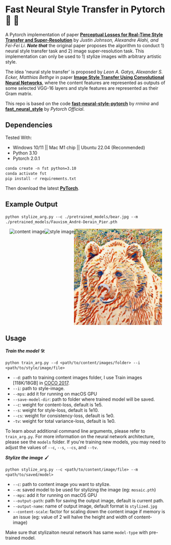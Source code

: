 # Fast Neural Style Transfer in Pytorch :art: :rocket:

A Pytorch implementation of paper [**Perceptual Losses for Real-Time Style Transfer and Super-Resolution**](https://arxiv.org/abs/1603.08155) by *Justin Johnson, Alexandre Alahi, and Fei-Fei Li*. ***Note that*** the original paper proposes the algorithm to conduct 1) neural style transfer task and 2) image super-resolution task. This implementation can only be used to 1) stylize images with arbitrary artistic style.

The idea 'neural style transfer' is proposed by *Leon A. Gatys, Alexander S. Ecker, Matthias Bethge* in paper [**Image Style Transfer Using Convolutional Neural Networks**](https://www.cv-foundation.org/openaccess/content_cvpr_2016/papers/Gatys_Image_Style_Transfer_CVPR_2016_paper.pdf), where the content features are represented as outputs of some selected VGG-16 layers and style features are represented as their Gram matrix.

This repo is based on the code [**fast-neural-style-pytorch**](https://github.com/rrmina/fast-neural-style-pytorch) by *rrmina* and [**fast_neural_style**](https://github.com/pytorch/examples/tree/main/fast_neural_style) by *Pytorch Official*.

## Dependencies
Tested With:
* Windows 10/11 || Mac M1 chip || Ubuntu 22.04 (Reconmended)
* Python 3.10
* Pytorch 2.0.1

```
conda create -n fst python=3.10
conda activate fst
pip install -r requirements.txt
```
Then download the latest [**PyTorch**](https://pytorch.org/).

## Example Output
```
python stylize_arg.py --c ./pretrained_models/bear.jpg --m ./pretrained_models/Fauvism_André-Derain_Pier.pth
```

<div style="display: flex; justify-content: center;">
    <img src="pretrained_models/bear.jpg" height="300px" title="content image">
    <img src="pretrained_models/Fauvism_André-Derain_Pier.jpg" height="300px" title="style image">
    <img src="pretrained_models/stylized.jpg" height="300px" title="generated image">
</div>

## Usage
***Train the model*** :hammer_and_wrench:

```
python train_arg.py --d <path/to/content/images/folder> --i <path/to/style/image/file>
```

- `--d`: path to training content images folder, I use Train images [118K/18GB] in [COCO 2017](https://cocodataset.org/#download).
- `--i`: path to style-image.
- `--mps`: add it for running on macOS GPU
- `--save-model-dir`: path to folder where trained model will be saved.
- `--c`: weight for content-loss, default is 1e5.
- `--s`: weight for style-loss, default is 1e10.
- `--cs`: weight for consistency-loss, default is 1e0.
- `-tv`: weight for total variance-loss, default is 1e0.

To learn about additional command line arguments, please refer to `train_arg.py`. For more information on the neural network architecture, please see the `models` folder.
If you're training new models, you may need to adjust the values of `--c`, `--s`, `--cs`, and `--tv`.

***Stylize the image*** :paintbrush:

```
python stylize_arg.py --c <path/to/content/image/file> --m <path/to/saved/model>
```

- `--c`: path to content image you want to stylize.
- `--m`: saved model to be used for stylizing the image (eg: `mosaic.pth`)
- `--mps`: add it for running on macOS GPU
- `--output-path`: path for saving the output image, default is current path.
- `--output-name`: name of output image, default format is `stylized.jpg`
- `--content-scale`: factor for scaling down the content image if memory is an issue (eg: value of 2 will halve the height and width of content-image)

Make sure that stylizaiton neural network has same `model-type` with pre-trained model.
